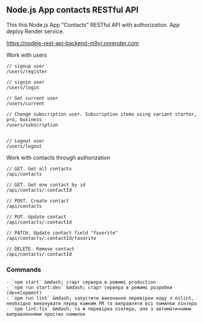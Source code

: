 ## Node.js App contacts RESTful API

This this Node.js App "Contacts" RESTful API with authorization. App deploy Render service.

<https://nodejs-rest-api-backend-m9yr.onrender.com>

Work with users
```
// signup user
/users/register

// signin user
/users/login

// Get current user
/users/current

// Change subscription user. Subscription items using variant starter, pro, business
/users/subscription


// Logout user
/users/logout
```

Work with contacts through authorization
```
// GET. Get all contacts
/api/contacts

// GET. Get one contact by id
/api/contacts/:contactId

// POST. Create contact
/api/contacts

// PUT. Update contact
/api/contacts/:contactId

// PATCH. Update contact field "favorite"
/api/contacts/:contactId/favorite

// DELETE. Remove contact
/api/contacts/:contactId
```


### Commands

```
- `npm start` &mdash; старт сервера в режимі production
- `npm run start:dev` &mdash; старт сервера в режимі розробки (development)
- `npm run lint` &mdash; запустити виконання перевірки коду з eslint, необхідно виконувати перед кожним PR та виправляти всі помилки лінтера
- `npm lint:fix` &mdash; та ж перевірка лінтера, але з автоматичними виправленнями простих помилок
```
